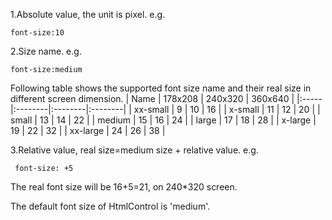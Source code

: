 1.Absolute value, the unit is pixel. e.g.
```
font-size:10
```

2.Size name. e.g.
```
font-size:medium
```
Following table shows the supported font size name and their real size in different screen dimension.
| Name | 178x208 | 240x320 | 360x640 |
|:-----|:--------|:--------|:--------|
| xx-small | 9       | 10      | 16      |
| x-small | 11      | 12      | 20      |
| small | 13      | 14      | 22      |
| medium | 15      | 16      | 24      |
| large | 17      | 18      | 28      |
| x-large | 19      | 22      | 32      |
| xx-large | 24      | 26      | 38      |


3.Relative value, real size=medium size + relative value. e.g.
```
 font-size: +5
```
The real font size will be 16+5=21, on 240\*320 screen.

The default font size of HtmlControl is 'medium'.